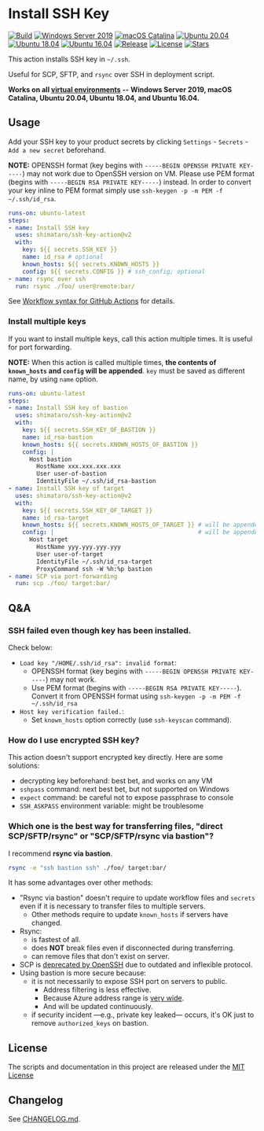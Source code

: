 # Install SSH Key

[![Build][image-build]][link-build]
[![Windows Server 2019][image-verify-windows-2019]][link-verify-windows-2019]
[![macOS Catalina][image-verify-macos-1015]][link-verify-macos-1015]
[![Ubuntu 20.04][image-verify-ubuntu-2004]][link-verify-ubuntu-2004]
[![Ubuntu 18.04][image-verify-ubuntu-1804]][link-verify-ubuntu-1804]
[![Ubuntu 16.04][image-verify-ubuntu-1604]][link-verify-ubuntu-1604]
[![Release][image-release]][link-release]
[![License][image-license]][link-license]
[![Stars][image-stars]][link-stars]

This action installs SSH key in `~/.ssh`.

Useful for SCP, SFTP, and `rsync` over SSH in deployment script.

**Works on all [virtual environments](https://help.github.com/en/actions/automating-your-workflow-with-github-actions/virtual-environments-for-github-hosted-runners#supported-runners-and-hardware-resources) --**
**Windows Server 2019, macOS Catalina, Ubuntu 20.04, Ubuntu 18.04, and Ubuntu 16.04.**

## Usage

Add your SSH key to your product secrets by clicking `Settings` - `Secrets` - `Add a new secret` beforehand.

**NOTE:** OPENSSH format (key begins with `-----BEGIN OPENSSH PRIVATE KEY-----`) may not work due to OpenSSH version on VM.
Please use PEM format (begins with `-----BEGIN RSA PRIVATE KEY-----`) instead.
In order to convert your key inline to PEM format simply use `ssh-keygen -p -m PEM -f ~/.ssh/id_rsa`.

```yaml
runs-on: ubuntu-latest
steps:
- name: Install SSH key
  uses: shimataro/ssh-key-action@v2
  with:
    key: ${{ secrets.SSH_KEY }}
    name: id_rsa # optional
    known_hosts: ${{ secrets.KNOWN_HOSTS }}
    config: ${{ secrets.CONFIG }} # ssh_config; optional
- name: rsync over ssh
  run: rsync ./foo/ user@remote:bar/
```

See [Workflow syntax for GitHub Actions](https://help.github.com/en/articles/workflow-syntax-for-github-actions) for details.

### Install multiple keys

If you want to install multiple keys, call this action multiple times.
It is useful for port forwarding.

**NOTE:**  When this action is called multiple times, **the contents of `known_hosts` and `config` will be appended**. `key` must be saved as different name, by using `name` option.

```yaml
runs-on: ubuntu-latest
steps:
- name: Install SSH key of bastion
  uses: shimataro/ssh-key-action@v2
  with:
    key: ${{ secrets.SSH_KEY_OF_BASTION }}
    name: id_rsa-bastion
    known_hosts: ${{ secrets.KNOWN_HOSTS_OF_BASTION }}
    config: |
      Host bastion
        HostName xxx.xxx.xxx.xxx
        User user-of-bastion
        IdentityFile ~/.ssh/id_rsa-bastion
- name: Install SSH key of target
  uses: shimataro/ssh-key-action@v2
  with:
    key: ${{ secrets.SSH_KEY_OF_TARGET }}
    name: id_rsa-target
    known_hosts: ${{ secrets.KNOWN_HOSTS_OF_TARGET }} # will be appended!
    config: |                                         # will be appended!
      Host target
        HostName yyy.yyy.yyy.yyy
        User user-of-target
        IdentityFile ~/.ssh/id_rsa-target
        ProxyCommand ssh -W %h:%p bastion
- name: SCP via port-forwarding
  run: scp ./foo/ target:bar/
```

## Q&A

### SSH failed even though key has been installed.

Check below:

* `Load key "/HOME/.ssh/id_rsa": invalid format`:
    * OPENSSH format (key begins with `-----BEGIN OPENSSH PRIVATE KEY-----`) may not work.
    * Use PEM format (begins with `-----BEGIN RSA PRIVATE KEY-----`). Convert it from OPENSSH format using `ssh-keygen -p -m PEM -f ~/.ssh/id_rsa`
* `Host key verification failed.`:
    * Set `known_hosts` option correctly (use `ssh-keyscan` command).

### How do I use encrypted SSH key?

This action doesn't support encrypted key directly.
Here are some solutions:

* decrypting key beforehand: best bet, and works on any VM
* `sshpass` command: next best bet, but not supported on Windows
* `expect` command: be careful not to expose passphrase to console
* `SSH_ASKPASS` environment variable: might be troublesome

### Which one is the best way for transferring files, "direct SCP/SFTP/rsync" or "SCP/SFTP/rsync via bastion"?

I recommend **rsync via bastion**.

```bash
rsync -e "ssh bastion ssh" ./foo/ target:bar/
```

It has some advantages over other methods:

* "Rsync via bastion" doesn't require to update workflow files and `secrets` even if it is necessary to transfer files to multiple servers.
    * Other methods require to update `known_hosts` if servers have changed.
* Rsync:
    * is fastest of all.
    * does **NOT** break files even if disconnected during transferring.
    * can remove files that don't exist on server.
* SCP is [deprecated by OpenSSH](https://www.openssh.com/txt/release-8.0) due to outdated and inflexible protocol.
* Using bastion is more secure because:
    * it is not necessarily to expose SSH port on servers to public.
        * Address filtering is less effective.
        * Because Azure address range is [very wide](https://help.github.com/en/actions/automating-your-workflow-with-github-actions/virtual-environments-for-github-hosted-runners#ip-addresses-of-github-hosted-runners).
        * And will be updated continuously.
    * if security incident ―e.g., private key leaked― occurs, it's OK just to remove `authorized_keys` on bastion.

## License

The scripts and documentation in this project are released under the [MIT License](LICENSE)

## Changelog

See [CHANGELOG.md](CHANGELOG.md).

[image-build]: https://github.com/shimataro/ssh-key-action/workflows/Build/badge.svg?event=push&branch=v2
[link-build]: https://github.com/shimataro/ssh-key-action/actions?query=workflow%3ABuild
[image-verify-windows-2019]: https://github.com/shimataro/ssh-key-action/workflows/Windows%20Server%202019/badge.svg?event=push&branch=v2
[link-verify-windows-2019]: https://github.com/shimataro/ssh-key-action/actions?query=workflow%3A%22Windows+Server+2019%22
[image-verify-macos-1015]: https://github.com/shimataro/ssh-key-action/workflows/macOS%20Catalina/badge.svg?event=push&branch=v2
[link-verify-macos-1015]: https://github.com/shimataro/ssh-key-action/actions?query=workflow%3A%22macOS+Catalina%22
[image-verify-ubuntu-2004]: https://github.com/shimataro/ssh-key-action/workflows/Ubuntu%2020.04/badge.svg?event=push&branch=v2
[link-verify-ubuntu-2004]: https://github.com/shimataro/ssh-key-action/actions?query=workflow%3A%22Ubuntu+20.04%22
[image-verify-ubuntu-1804]: https://github.com/shimataro/ssh-key-action/workflows/Ubuntu%2018.04/badge.svg?event=push&branch=v2
[link-verify-ubuntu-1804]: https://github.com/shimataro/ssh-key-action/actions?query=workflow%3A%22Ubuntu+18.04%22
[image-verify-ubuntu-1604]: https://github.com/shimataro/ssh-key-action/workflows/Ubuntu%2016.04/badge.svg?event=push&branch=v2
[link-verify-ubuntu-1604]: https://github.com/shimataro/ssh-key-action/actions?query=workflow%3A%22Ubuntu+16.04%22
[image-release]: https://img.shields.io/github/release/shimataro/ssh-key-action.svg
[link-release]: https://github.com/shimataro/ssh-key-action/releases
[image-license]: https://img.shields.io/github/license/shimataro/ssh-key-action.svg
[link-license]: ./LICENSE
[image-stars]: https://img.shields.io/github/stars/shimataro/ssh-key-action.svg
[link-stars]: https://github.com/shimataro/ssh-key-action/stargazers
